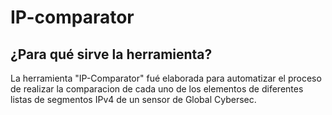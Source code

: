 # IP-comparator

## ¿Para qué sirve la herramienta?
La herramienta "IP-Comparator" fué elaborada para automatizar el proceso de realizar la comparacion de cada uno de los elementos de diferentes listas de segmentos IPv4 de un sensor de Global Cybersec.
